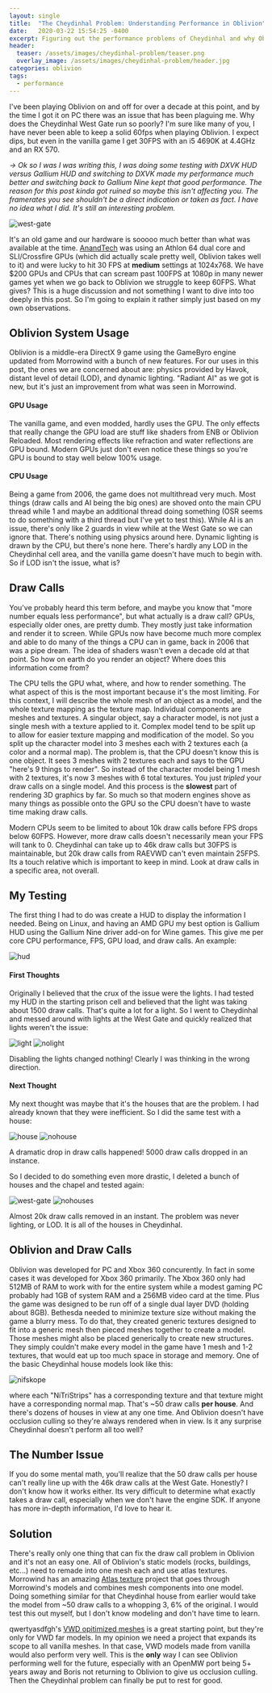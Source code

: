 ```yaml
---
layout: single
title:  "The Cheydinhal Problem: Understanding Performance in Oblivion"
date:   2020-03-22 15:54:25 -0400
excerpt: Figuring out the performance problems of Cheydinhal and why Oblivion doesn't perform well.
header: 
  teaser: /assets/images/cheydinhal-problem/teaser.png
  overlay_image: /assets/images/cheydinhal-problem/header.jpg
categories: oblivion 
tags:
  - performance
---
```


I've been playing Oblivion on and off for over a decade at this point, and by the time I got it on PC there was an issue that has been plaguing me.
Why does the Cheydinhal West Gate run so poorly?
I'm sure like many of you, I have never been able to keep a solid 60fps when playing Oblivion.
I expect dips, but even in the vanilla game I get 30FPS with an i5 4690K at 4.4GHz and an RX 570.

*-> Ok so I was I was writing this, I was doing some testing with DXVK HUD versus Gallium HUD and switching to DXVK made my performance much better and switching back to Gallium Nine kept that good performance.
The reason for this post kinda got ruined so maybe this isn't affecting you.
The framerates you see shouldn't be a direct indication or taken as fact.
I have no idea what I did.
It's still an interesting problem.*

![west-gate](/assets/images/cheydinhal-problem/cheydinhal-yes-houses.jpg)

It's an old game and our hardware is sooooo much better than what was available at the time.
[AnandTech][benchmark] was using an Athlon 64 dual core and SLI/Crossfire GPUs (which did actually scale pretty well, Oblivion takes well to it) and were lucky to hit 30 FPS at **medium** settings at 1024x768.
We have $200 GPUs and CPUs that can scream past 100FPS at 1080p in many newer games yet when we go back to Oblivion we struggle to keep 60FPS.
What gives?
This is a huge discussion and not something I want to dive into too deeply in this post. So I'm going to explain it rather simply just based on my own observations.



<h2>Oblivion System Usage</h2>

Oblivion is a middle-era DirectX 9 game using the GameByro engine updated from Morrowind with a bunch of new features.
For our uses in this post, the ones we are concerned about are: physics provided by Havok, distant level of detail (LOD), and dynamic lighting.
"Radiant AI" as we got is new, but it's just an improvement from what was seen in Morrowind.

<h4>GPU Usage</h4>

The vanilla game, and even modded, hardly uses the GPU.
The only effects that really change the GPU load are stuff like shaders from ENB or Oblivion Reloaded.
Most rendering effects like refraction and water reflections are GPU bound.
Modern GPUs just don't even notice these things so you're GPU is bound to stay well below 100% usage.

<h4>CPU Usage</h4>

Being a game from 2006, the game does not multithread very much.
Most things (draw calls and AI being the big ones) are shoved onto the main CPU thread while 1 and maybe an additional thread doing something
(OSR seems to do something with a third thread but I've yet to test this).
While AI is an issue, there's only like 2 guards in view while at the West Gate so we can ignore that.
There's nothing using physics around here.
Dynamic lighting is drawn by the CPU, but there's none here.
There's hardly any LOD in the Cheydinhal cell area, and the vanilla game doesn't have much to begin with.
So if LOD isn't the issue, what is?

<h2>Draw Calls</h2>

You've probably heard this term before, and maybe you know that "more number equals less performance", but what actually is a draw call?
GPUs, especially older ones, are pretty dumb. They mostly just take information and render it to screen.
While GPUs now have become much more complex and able to do many of the things a CPU can in game, back in 2006 that was a pipe dream.
The idea of shaders wasn't even a decade old at that point.
So how on earth do you render an object? Where does this information come from?

The CPU tells the GPU what, where, and how to render something.
The what aspect of this is the most important because it's the most limiting.
For this context, I will describe the whole mesh of an object as a model, and the whole texture mapping as the texture map.
Individual components are meshes and textures.
A singular object, say a character model, is not just a single mesh with a texture applied to it.
Complex model tend to be split up to allow for easier texture mapping and modification of the model.
So you split up the character model into 3 meshes each with 2 textures each (a color and a normal map).
The problem is, that the CPU doesn't know this is one object.
It sees 3 meshes with 2 textures each and says to the GPU "here's 9 things to render".
So instead of the character model being 1 mesh with 2 textures, it's now 3 meshes with 6 total textures.
You just *tripled* your draw calls on a single model.
And this process is the **slowest** part of rendering 3D graphics by far.
So much so that modern engines shove as many things as possible onto the GPU so the CPU doesn't have to waste time making draw calls.

Modern CPUs seem to be limited to about 10k draw calls before FPS drops below 60FPS.
However, more draw calls doesn't necessarily mean your FPS will tank to 0.
Cheydinhal can take up to 46k draw calls but 30FPS is maintainable, but 20k draw calls from RAEVWD can't even maintain 25FPS.
Its a touch relative which is important to keep in mind. Look at draw calls in a specific area, not overall.

<h2>My Testing</h2>

The first thing I had to do was create a HUD to display the information I needed.
Being on Linux, and having an AMD GPU my best option is Gallium HUD using the Gallium Nine driver add-on for Wine games.
This give me per core CPU performance, FPS, GPU load, and draw calls.
An example:

![hud](/assets/images/cheydinhal-problem/hud.jpg)

<h4>First Thoughts</h4>

Originally I believed that the crux of the issue were the lights.
I had tested my HUD in the starting prison cell and believed that the light was taking about 1500 draw calls.
That's quite a lot for a light.
So I went to Cheydinhal and messed around with lights at the West Gate and quickly realized that lights weren't the issue:

![light](/assets/images/cheydinhal-problem/light-on.jpg)
![nolight](/assets/images/cheydinhal-problem/light-off.jpg)

Disabling the lights changed nothing! Clearly I was thinking in the wrong direction.

<h4>Next Thought</h4>

My next thought was maybe that it's the houses that are the problem.
I had already known that they were inefficient.
So I did the same test with a house:

![house](/assets/images/cheydinhal-problem/house-on.jpg)
![nohouse](/assets/images/cheydinhal-problem/house-off.jpg)

A dramatic drop in draw calls happened!
5000 draw calls dropped in an instance.

So I decided to do something even more drastic, I deleted a bunch of houses and the chapel and tested again:

![west-gate](/assets/images/cheydinhal-problem/cheydinhal-yes-houses.jpg)
![nohouses](/assets/images/cheydinhal-problem/cheydinhal-no-houses.jpg)

Almost 20k draw calls removed in an instant. The problem was never lighting, or LOD. It is all of the houses in Cheydinhal.

<h2>Oblivion and Draw Calls</h2>

Oblivion was developed for PC and Xbox 360 concurently.
In fact in some cases it was developed for Xbox 360 primarily.
The Xbox 360 only had 512MB of RAM to work with for the entire system while a modest gaming PC probably had 1GB of system RAM and a 256MB video card at the time.
Plus the game was designed to be run off of a single dual layer DVD (holding about 8GB).
Bethesda needed to minimize texture size without making the game a blurry mess.
To do that, they created generic textures designed to fit into a generic mesh then pieced meshes together to create a model.
Those meshes might also be placed generically to create new structures.
They simply couldn't make every model in the game have 1 mesh and 1-2 textures, that would eat up too much space in storage and memory.
One of the basic Cheydinhal house models look like this:

![nifskope](/assets/images/cheydinhal-problem/nifskope.png)

where each "NiTriStrips" has a corresponding texture and that texture might have a corresponding normal map.
That's ~50 draw calls **per house**. And there's dozens of houses in view at any one time.
And Oblivion doesn't have occlusion culling so they're always rendered when in view.
Is it any surprise Cheydinhal doesn't perform all too well?

<h2>The Number Issue</h2>

If you do some mental math, you'll realize that the 50 draw calls per house can't really line up with the 46k draw calls at the West Gate.
Honestly? I don't know how it works either. Its very difficult to determine what exactly takes a draw call, especially when we don't have the engine SDK.
If anyone has more in-depth information, I'd love to hear it.

<h2>Solution</h2>

There's really only one thing that can fix the draw call problem in Oblivion and it's not an easy one.
All of Oblivion's static models (rocks, buildings, etc...) need to remade into one mesh each and use atlas textures.
Morrowind has an amazing [Atlas texture][atlas] project that goes through Morrowind's models and combines mesh components into one model.
Doing something similar for that Cheydinhal house from earlier would take the model from ~50 draw calls to a whopping 3, 6% of the original.
I would test this out myself, but I don't know modeling and don't have time to learn.

qwertyasdfgh's [VWD opitimized meshes][vwd] is a great starting point, but they're only for VWD far models.
In my opinion we need a project that expands its scope to all vanilla meshes. In that case, VWD models made from vanilla would also perform very well.
This is the **only** way I can see Oblivion performing well for the future, especially with an OpenMW port being 5+ years away and Boris not returning to Oblivion to give us occlusion culling.
Then the Cheydinhal problem can finally be put to rest for good.



[benchmark]:		https://www.anandtech.com/show/1996
[atlas]:		https://www.nexusmods.com/morrowind/mods/45399
[vwd]:			https://www.nexusmods.com/oblivion/mods/49595?
